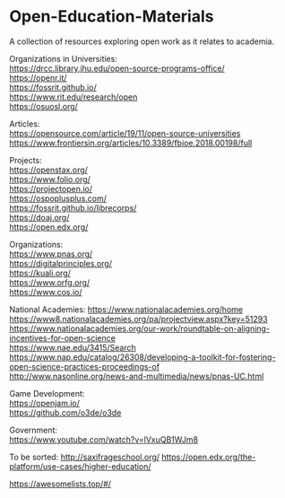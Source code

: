 # Open-Education-Materials
A collection of resources exploring open work as it relates to academia.  



Organizations in Universities:  
https://drcc.library.jhu.edu/open-source-programs-office/  
https://openr.it/  
https://fossrit.github.io/  
https://www.rit.edu/research/open  
https://osuosl.org/  



Articles:  
https://opensource.com/article/19/11/open-source-universities  
https://www.frontiersin.org/articles/10.3389/fbioe.2018.00198/full  



Projects:  
https://openstax.org/  
https://www.folio.org/  
https://projectopen.io/  
https://ospoplusplus.com/  
https://fossrit.github.io/librecorps/  
https://doaj.org/  
https://open.edx.org/  



Organizations:  
https://www.pnas.org/  
https://digitalprinciples.org/  
https://kuali.org/  
https://www.orfg.org/  
https://www.cos.io/  



National Academies: 
https://www.nationalacademies.org/home  
https://www8.nationalacademies.org/pa/projectview.aspx?key=51293  
https://www.nationalacademies.org/our-work/roundtable-on-aligning-incentives-for-open-science  
https://www.nae.edu/3415/Search  
https://www.nap.edu/catalog/26308/developing-a-toolkit-for-fostering-open-science-practices-proceedings-of  
http://www.nasonline.org/news-and-multimedia/news/pnas-UC.html  



Game Development:  
https://openjam.io/  
https://github.com/o3de/o3de  



Government:  
https://www.youtube.com/watch?v=lVxuQB1WJm8  




To be sorted:
http://saxifrageschool.org/
https://open.edx.org/the-platform/use-cases/higher-education/

https://awesomelists.top/#/
